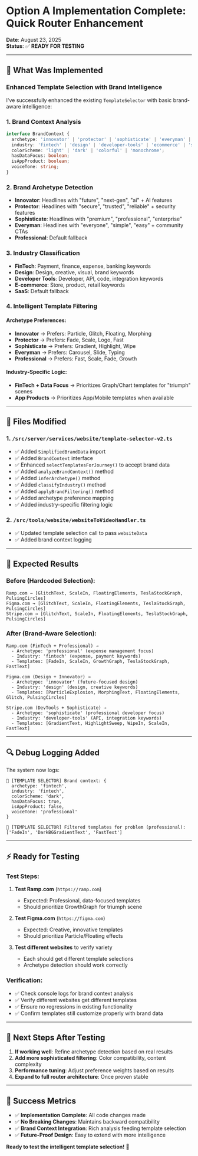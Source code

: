 # Option A Implementation Complete: Quick Router Enhancement

**Date**: August 23, 2025  
**Status**: ✅ **READY FOR TESTING**

---

## 🎯 What Was Implemented

### Enhanced Template Selection with Brand Intelligence

I've successfully enhanced the existing `TemplateSelector` with basic brand-aware intelligence:

### 1. **Brand Context Analysis**
```typescript
interface BrandContext {
  archetype: 'innovator' | 'protector' | 'sophisticate' | 'everyman' | 'professional';
  industry: 'fintech' | 'design' | 'developer-tools' | 'ecommerce' | 'saas' | 'other';
  colorScheme: 'light' | 'dark' | 'colorful' | 'monochrome';
  hasDataFocus: boolean;
  isAppProduct: boolean;
  voiceTone: string;
}
```

### 2. **Brand Archetype Detection**
- **Innovator**: Headlines with "future", "next-gen", "ai" + AI features
- **Protector**: Headlines with "secure", "trusted", "reliable" + security features
- **Sophisticate**: Headlines with "premium", "professional", "enterprise"
- **Everyman**: Headlines with "everyone", "simple", "easy" + community CTAs
- **Professional**: Default fallback

### 3. **Industry Classification**
- **FinTech**: Payment, finance, expense, banking keywords
- **Design**: Design, creative, visual, brand keywords  
- **Developer Tools**: Developer, API, code, integration keywords
- **E-commerce**: Store, product, retail keywords
- **SaaS**: Default fallback

### 4. **Intelligent Template Filtering**

#### Archetype Preferences:
- **Innovator** → Prefers: Particle, Glitch, Floating, Morphing
- **Protector** → Prefers: Fade, Scale, Logo, Fast  
- **Sophisticate** → Prefers: Gradient, Highlight, Wipe
- **Everyman** → Prefers: Carousel, Slide, Typing
- **Professional** → Prefers: Fast, Scale, Fade, Growth

#### Industry-Specific Logic:
- **FinTech + Data Focus** → Prioritizes Graph/Chart templates for "triumph" scenes
- **App Products** → Prioritizes App/Mobile templates when available

---

## 📝 Files Modified

### 1. `/src/server/services/website/template-selector-v2.ts`
- ✅ Added `SimplifiedBrandData` import
- ✅ Added `BrandContext` interface  
- ✅ Enhanced `selectTemplatesForJourney()` to accept brand data
- ✅ Added `analyzeBrandContext()` method
- ✅ Added `inferArchetype()` method
- ✅ Added `classifyIndustry()` method
- ✅ Added `applyBrandFiltering()` method
- ✅ Added archetype preference mapping
- ✅ Added industry-specific filtering logic

### 2. `/src/tools/website/websiteToVideoHandler.ts`
- ✅ Updated template selection call to pass `websiteData`
- ✅ Added brand context logging

---

## 🎯 Expected Results

### Before (Hardcoded Selection):
```
Ramp.com → [GlitchText, ScaleIn, FloatingElements, TeslaStockGraph, PulsingCircles]
Figma.com → [GlitchText, ScaleIn, FloatingElements, TeslaStockGraph, PulsingCircles]
Stripe.com → [GlitchText, ScaleIn, FloatingElements, TeslaStockGraph, PulsingCircles]
```

### After (Brand-Aware Selection):
```
Ramp.com (FinTech + Professional) → 
  - Archetype: 'professional' (expense management focus)
  - Industry: 'fintech' (expense, payment keywords)
  - Templates: [FadeIn, ScaleIn, GrowthGraph, TeslaStockGraph, FastText]

Figma.com (Design + Innovator) →
  - Archetype: 'innovator' (future-focused design)
  - Industry: 'design' (design, creative keywords)  
  - Templates: [ParticleExplosion, MorphingText, FloatingElements, Glitch, PulsingCircles]

Stripe.com (DevTools + Sophisticate) →
  - Archetype: 'sophisticate' (professional developer focus)
  - Industry: 'developer-tools' (API, integration keywords)
  - Templates: [GradientText, HighlightSweep, WipeIn, ScaleIn, FastText]
```

---

## 🔍 Debug Logging Added

The system now logs:
```
🎨 [TEMPLATE SELECTOR] Brand context: {
  archetype: 'fintech',
  industry: 'fintech', 
  colorScheme: 'dark',
  hasDataFocus: true,
  isAppProduct: false,
  voiceTone: 'professional'
}

🎨 [TEMPLATE SELECTOR] Filtered templates for problem (professional): 
['FadeIn', 'DarkBGGradientText', 'FastText']
```

---

## ⚡ Ready for Testing

### Test Steps:
1. **Test Ramp.com** (`https://ramp.com`)
   - Expected: Professional, data-focused templates
   - Should prioritize GrowthGraph for triumph scene

2. **Test Figma.com** (`https://figma.com`)
   - Expected: Creative, innovative templates
   - Should prioritize Particle/Floating effects

3. **Test different websites** to verify variety
   - Each should get different template selections
   - Archetype detection should work correctly

### Verification:
- ✅ Check console logs for brand context analysis
- ✅ Verify different websites get different templates
- ✅ Ensure no regressions in existing functionality
- ✅ Confirm templates still customize properly with brand data

---

## 🚀 Next Steps After Testing

1. **If working well**: Refine archetype detection based on real results
2. **Add more sophisticated filtering**: Color compatibility, content complexity
3. **Performance tuning**: Adjust preference weights based on results
4. **Expand to full router architecture**: Once proven stable

---

## 🎉 Success Metrics

- ✅ **Implementation Complete**: All code changes made
- ✅ **No Breaking Changes**: Maintains backward compatibility
- ✅ **Brand Context Integration**: Rich analysis feeding template selection
- ✅ **Future-Proof Design**: Easy to extend with more intelligence

**Ready to test the intelligent template selection!** 🚀